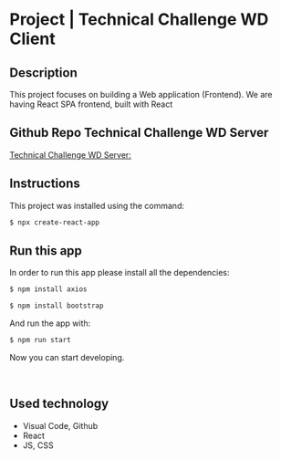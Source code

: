 # Project  | Technical Challenge WD Client

## Description

This project focuses on building a Web application (Frontend). 
We are having React SPA frontend, built with React



## Github Repo Technical Challenge WD Server

[Technical Challenge WD Server: ](https://github.com/technical-challenge-wd-viktornstr/technical-challenge-wd-server)


## Instructions

This project was installed using the command:

```bash
$ npx create-react-app 
```

## Run this app

In order to run this app please install all the dependencies:

```bash
$ npm install axios
```

```bash
$ npm install bootstrap
```

And run the app with:

```bash
$ npm run start
```

Now you can start developing.



<br>

## Used technology

- Visual Code, Github
- React
- JS, CSS


